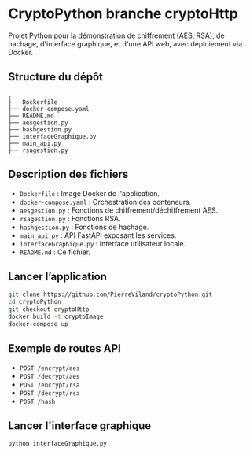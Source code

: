 # CryptoPython branche cryptoHttp 

Projet Python pour la démonstration de chiffrement (AES, RSA), de hachage, d'interface graphique, et d'une API web, avec déploiement via Docker.

## Structure du dépôt

```
.
├── Dockerfile
├── docker-compose.yaml
├── README.md
├── aesgestion.py
├── hashgestion.py
├── interfaceGraphique.py
├── main_api.py
├── rsagestion.py
```

##  Description des fichiers

- `Dockerfile` : Image Docker de l'application.
- `docker-compose.yaml` : Orchestration des conteneurs.
- `aesgestion.py` : Fonctions de chiffrement/déchiffrement AES.
- `rsagestion.py` : Fonctions RSA.
- `hashgestion.py` : Fonctions de hachage.
- `main_api.py` : API FastAPI exposant les services.
- `interfaceGraphique.py` : Interface utilisateur locale.
- `README.md` : Ce fichier.

## Lancer l’application

```bash
git clone https://github.com/PierreViland/cryptoPython.git
cd cryptoPython
git checkout cryptoHttp
docker build -t cryptoImage
docker-compose up 
```

## Exemple de routes API

- `POST /encrypt/aes`
- `POST /decrypt/aes`
- `POST /encrypt/rsa`
- `POST /decrypt/rsa`
- `POST /hash`

## Lancer l'interface graphique

```bash
python interfaceGraphique.py
```
